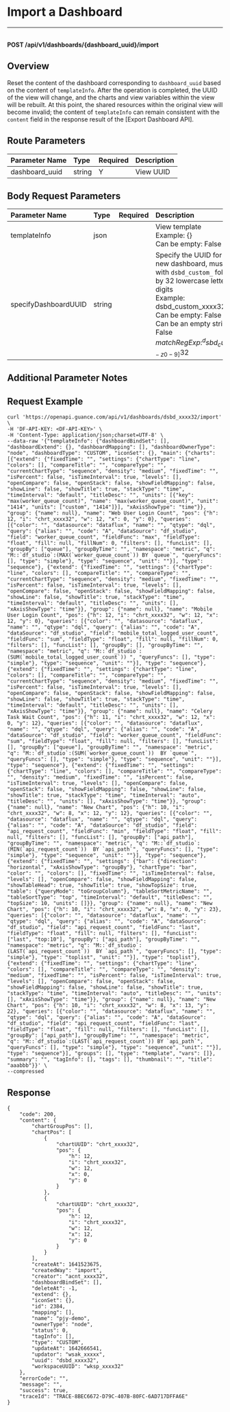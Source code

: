 # Import a Dashboard

---

<br />**POST /api/v1/dashboards/\{dashboard_uuid\}/import**

## Overview
Reset the content of the dashboard corresponding to `dashboard_uuid` based on the content of `templateInfo`. After the operation is completed, the UUID of the view will change, and the charts and view variables within the view will be rebuilt. At this point, the shared resources within the original view will become invalid; the content of `templateInfo` can remain consistent with the `content` field in the response result of the [Export Dashboard API].

## Route Parameters

| Parameter Name        | Type     | Required | Description              |
|:---------------------|:---------|:--------|:--------------------------|
| dashboard_uuid        | string   | Y       | View UUID                |

## Body Request Parameters

| Parameter Name           | Type     | Required | Description              |
|:-----------------------|:--------|:--------|:--------------------------|
| templateInfo            | json    |         | View template<br>Example: {} <br>Can be empty: False <br> |
| specifyDashboardUUID    | string  |         | Specify the UUID for the new dashboard, must start with `dsbd_custom_` followed by 32 lowercase letters or digits<br>Example: dsbd_custom_xxxx32 <br>Can be empty: False <br>Can be an empty string: False <br>$matchRegExp: ^dsbd_custom_[a-z0-9]{32}$ <br> |

## Additional Parameter Notes

## Request Example
```shell
curl 'https://openapi.guance.com/api/v1/dashboards/dsbd_xxxx32/import' \
-H 'DF-API-KEY: <DF-API-KEY>' \
-H 'Content-Type: application/json;charset=UTF-8' \
--data-raw '{"templateInfo": {"dashboardBindSet": [], "dashboardExtend": {}, "dashboardMapping": [], "dashboardOwnerType": "node", "dashboardType": "CUSTOM", "iconSet": {}, "main": {"charts": [{"extend": {"fixedTime": "", "settings": {"chartType": "line", "colors": [], "compareTitle": "", "compareType": "", "currentChartType": "sequence", "density": "medium", "fixedTime": "", "isPercent": false, "isTimeInterval": true, "levels": [], "openCompare": false, "openStack": false, "showFieldMapping": false, "showLine": false, "showTitle": true, "stackType": "time", "timeInterval": "default", "titleDesc": "", "units": [{"key": "max(worker_queue_count)", "name": "max(worker_queue_count)", "unit": "1414", "units": ["custom", "1414"]}], "xAxisShowType": "time"}}, "group": {"name": null}, "name": "Web User Login Count", "pos": {"h": 12, "i": "chrt_xxxx32", "w": 12, "x": 0, "y": 0}, "queries": [{"color": "", "datasource": "dataflux", "name": "", "qtype": "dql", "query": {"alias": "", "code": "A", "dataSource": "df_studio", "field": "worker_queue_count", "fieldFunc": "max", "fieldType": "float", "fill": null, "fillNum": 0, "filters": [], "funcList": [], "groupBy": ["queue"], "groupByTime": "", "namespace": "metric", "q": "M::`df_studio`:(MAX(`worker_queue_count`)) BY `queue`", "queryFuncs": [], "type": "simple"}, "type": "sequence", "unit": ""}], "type": "sequence"}, {"extend": {"fixedTime": "", "settings": {"chartType": "line", "colors": [], "compareTitle": "", "compareType": "", "currentChartType": "sequence", "density": "medium", "fixedTime": "", "isPercent": false, "isTimeInterval": true, "levels": [], "openCompare": false, "openStack": false, "showFieldMapping": false, "showLine": false, "showTitle": true, "stackType": "time", "timeInterval": "default", "titleDesc": "", "units": [], "xAxisShowType": "time"}}, "group": {"name": null}, "name": "Mobile User Login Count", "pos": {"h": 12, "i": "chrt_xxxx32", "w": 12, "x": 12, "y": 0}, "queries": [{"color": "", "datasource": "dataflux", "name": "", "qtype": "dql", "query": {"alias": "", "code": "A", "dataSource": "df_studio", "field": "mobile_total_logged_user_count", "fieldFunc": "sum", "fieldType": "float", "fill": null, "fillNum": 0, "filters": [], "funcList": [], "groupBy": [], "groupByTime": "", "namespace": "metric", "q": "M::`df_studio`:(SUM(`mobile_total_logged_user_count`)) ", "queryFuncs": [], "type": "simple"}, "type": "sequence", "unit": ""}], "type": "sequence"}, {"extend": {"fixedTime": "", "settings": {"chartType": "line", "colors": [], "compareTitle": "", "compareType": "", "currentChartType": "sequence", "density": "medium", "fixedTime": "", "isPercent": false, "isTimeInterval": true, "levels": [], "openCompare": false, "openStack": false, "showFieldMapping": false, "showLine": false, "showTitle": true, "stackType": "time", "timeInterval": "default", "titleDesc": "", "units": [], "xAxisShowType": "time"}}, "group": {"name": null}, "name": "Celery Task Wait Count", "pos": {"h": 11, "i": "chrt_xxxx32", "w": 12, "x": 0, "y": 12}, "queries": [{"color": "", "datasource": "dataflux", "name": "", "qtype": "dql", "query": {"alias": "", "code": "A", "dataSource": "df_studio", "field": "worker_queue_count", "fieldFunc": "sum", "fieldType": "float", "fill": null, "filters": [], "funcList": [], "groupBy": ["queue"], "groupByTime": "", "namespace": "metric", "q": "M::`df_studio`:(SUM(`worker_queue_count`))  BY `queue`", "queryFuncs": [], "type": "simple"}, "type": "sequence", "unit": ""}], "type": "sequence"}, {"extend": {"fixedTime": "", "settings": {"chartType": "line", "colors": [], "compareTitle": "", "compareType": "", "density": "medium", "fixedTime": "", "isPercent": false, "isTimeInterval": true, "levels": [], "openCompare": false, "openStack": false, "showFieldMapping": false, "showLine": false, "showTitle": true, "stackType": "time", "timeInterval": "auto", "titleDesc": "", "units": [], "xAxisShowType": "time"}}, "group": {"name": null}, "name": "New Chart", "pos": {"h": 10, "i": "chrt_xxxx32", "w": 8, "x": 12, "y": 12}, "queries": [{"color": "", "datasource": "dataflux", "name": "", "qtype": "dql", "query": {"alias": "", "code": "A", "dataSource": "df_studio", "field": "api_request_count", "fieldFunc": "min", "fieldType": "float", "fill": null, "filters": [], "funcList": [], "groupBy": ["api_path"], "groupByTime": "", "namespace": "metric", "q": "M::`df_studio`:(MIN(`api_request_count`))  BY `api_path`", "queryFuncs": [], "type": "simple"}, "type": "sequence", "unit": ""}], "type": "sequence"}, {"extend": {"fixedTime": "", "settings": {"bar": {"direction": "horizontal", "xAxisShowType": "groupBy"}, "chartType": "bar", "color": "", "colors": [], "fixedTime": "", "isTimeInterval": false, "levels": [], "openCompare": false, "showFieldMapping": false, "showTableHead": true, "showTitle": true, "showTopSize": true, "table": {"queryMode": "toGroupColumn"}, "tableSortMetricName": "", "tableSortType": "top", "timeInterval": "default", "titleDesc": "", "topSize": 10, "units": []}}, "group": {"name": null}, "name": "New Chart", "pos": {"h": 10, "i": "chrt_xxxx32", "w": 8, "x": 0, "y": 23}, "queries": [{"color": "", "datasource": "dataflux", "name": "", "qtype": "dql", "query": {"alias": "", "code": "A", "dataSource": "df_studio", "field": "api_request_count", "fieldFunc": "last", "fieldType": "float", "fill": null, "filters": [], "funcList": ["last", "top:10"], "groupBy": ["api_path"], "groupByTime": "", "namespace": "metric", "q": "M::`df_studio`:(LAST(`api_request_count`))  BY `api_path`", "queryFuncs": [], "type": "simple"}, "type": "toplist", "unit": ""}], "type": "toplist"}, {"extend": {"fixedTime": "", "settings": {"chartType": "line", "colors": [], "compareTitle": "", "compareType": "", "density": "medium", "fixedTime": "", "isPercent": false, "isTimeInterval": true, "levels": [], "openCompare": false, "openStack": false, "showFieldMapping": false, "showLine": false, "showTitle": true, "stackType": "time", "timeInterval": "auto", "titleDesc": "", "units": [], "xAxisShowType": "time"}}, "group": {"name": null}, "name": "New Chart", "pos": {"h": 10, "i": "chrt_xxxx32", "w": 8, "x": 13, "y": 22}, "queries": [{"color": "", "datasource": "dataflux", "name": "", "qtype": "dql", "query": {"alias": "", "code": "A", "dataSource": "df_studio", "field": "api_request_count", "fieldFunc": "last", "fieldType": "float", "fill": null, "filters": [], "funcList": [], "groupBy": ["api_path"], "groupByTime": "", "namespace": "metric", "q": "M::`df_studio`:(LAST(`api_request_count`)) BY `api_path`", "queryFuncs": [], "type": "simple"}, "type": "sequence", "unit": ""}], "type": "sequence"}], "groups": [], "type": "template", "vars": []}, "summary": "", "tagInfo": [], "tags": [], "thumbnail": "", "title": "aaabbb"}}' \
--compressed 
```

## Response
```shell
{
    "code": 200,
    "content": {
        "chartGroupPos": [],
        "chartPos": [
            {
                "chartUUID": "chrt_xxxx32",
                "pos": {
                    "h": 12,
                    "i": "chrt_xxxx32",
                    "w": 12,
                    "x": 0,
                    "y": 0
                }
            },
            {
                "chartUUID": "chrt_xxxx32",
                "pos": {
                    "h": 12,
                    "i": "chrt_xxxx32",
                    "w": 12,
                    "x": 12,
                    "y": 0
                }
            }
        ],
        "createAt": 1641523675,
        "createdWay": "import",
        "creator": "acnt_xxxx32",
        "dashboardBindSet": [],
        "deleteAt": -1,
        "extend": {},
        "iconSet": {},
        "id": 2384,
        "mapping": [],
        "name": "pjy-demo",
        "ownerType": "node",
        "status": 0,
        "tagInfo": [],
        "type": "CUSTOM",
        "updateAt": 1642666541,
        "updator": "wsak_xxxxx",
        "uuid": "dsbd_xxxx32",
        "workspaceUUID": "wksp_xxxx32"
    },
    "errorCode": "",
    "message": "",
    "success": true,
    "traceId": "TRACE-8BEC6672-D79C-407B-80FC-6AD717DFFA6E"
}
```